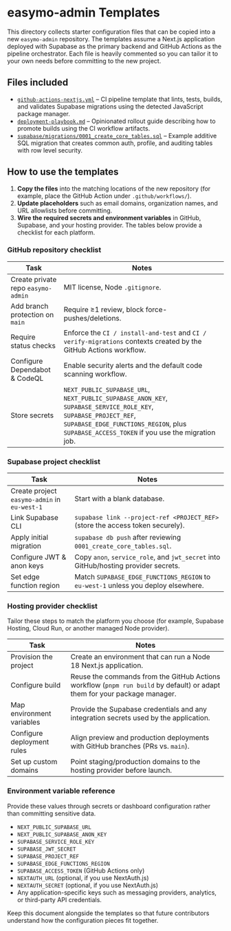 # easymo-admin Templates

This directory collects starter configuration files that can be copied into a new `easymo-admin` repository. The templates assume a Next.js application deployed with Supabase as the primary backend and GitHub Actions as the pipeline orchestrator. Each file is heavily commented so you can tailor it to your own needs before committing to the new project.

## Files included

- [`github-actions-nextjs.yml`](./github-actions-nextjs.yml) – CI pipeline template that lints, tests, builds, and validates Supabase migrations using the detected JavaScript package manager.
- [`deployment-playbook.md`](./deployment-playbook.md) – Opinionated rollout guide describing how to promote builds using the CI workflow artifacts.
- [`supabase/migrations/0001_create_core_tables.sql`](./supabase/migrations/0001_create_core_tables.sql) – Example additive SQL migration that creates common auth, profile, and auditing tables with row level security.

## How to use the templates

1. **Copy the files** into the matching locations of the new repository (for example, place the GitHub Action under `.github/workflows/`).
2. **Update placeholders** such as email domains, organization names, and URL allowlists before committing.
3. **Wire the required secrets and environment variables** in GitHub, Supabase, and your hosting provider. The tables below provide a checklist for each platform.

### GitHub repository checklist

| Task | Notes |
| --- | --- |
| Create private repo `easymo-admin` | MIT license, Node `.gitignore`.
| Add branch protection on `main` | Require ≥1 review, block force-pushes/deletions.
| Require status checks | Enforce the `CI / install-and-test` and `CI / verify-migrations` contexts created by the GitHub Actions workflow.
| Configure Dependabot & CodeQL | Enable security alerts and the default code scanning workflow.
| Store secrets | `NEXT_PUBLIC_SUPABASE_URL`, `NEXT_PUBLIC_SUPABASE_ANON_KEY`, `SUPABASE_SERVICE_ROLE_KEY`, `SUPABASE_PROJECT_REF`, `SUPABASE_EDGE_FUNCTIONS_REGION`, plus `SUPABASE_ACCESS_TOKEN` if you use the migration job.

### Supabase project checklist

| Task | Notes |
| --- | --- |
| Create project `easymo-admin` in `eu-west-1` | Start with a blank database.
| Link Supabase CLI | `supabase link --project-ref <PROJECT_REF>` (store the access token securely).
| Apply initial migration | `supabase db push` after reviewing `0001_create_core_tables.sql`.
| Configure JWT & anon keys | Copy `anon`, `service_role`, and `jwt_secret` into GitHub/hosting provider secrets.
| Set edge function region | Match `SUPABASE_EDGE_FUNCTIONS_REGION` to `eu-west-1` unless you deploy elsewhere.

### Hosting provider checklist

Tailor these steps to match the platform you choose (for example, Supabase Hosting, Cloud Run, or another managed Node provider).

| Task | Notes |
| --- | --- |
| Provision the project | Create an environment that can run a Node 18 Next.js application. |
| Configure build | Reuse the commands from the GitHub Actions workflow (`pnpm run build` by default) or adapt them for your package manager. |
| Map environment variables | Provide the Supabase credentials and any integration secrets used by the application. |
| Configure deployment rules | Align preview and production deployments with GitHub branches (PRs vs. `main`). |
| Set up custom domains | Point staging/production domains to the hosting provider before launch. |

### Environment variable reference

Provide these values through secrets or dashboard configuration rather than committing sensitive data.

- `NEXT_PUBLIC_SUPABASE_URL`
- `NEXT_PUBLIC_SUPABASE_ANON_KEY`
- `SUPABASE_SERVICE_ROLE_KEY`
- `SUPABASE_JWT_SECRET`
- `SUPABASE_PROJECT_REF`
- `SUPABASE_EDGE_FUNCTIONS_REGION`
- `SUPABASE_ACCESS_TOKEN` (GitHub Actions only)
- `NEXTAUTH_URL` (optional, if you use NextAuth.js)
- `NEXTAUTH_SECRET` (optional, if you use NextAuth.js)
- Any application-specific keys such as messaging providers, analytics, or third-party API credentials.

Keep this document alongside the templates so that future contributors understand how the configuration pieces fit together.
